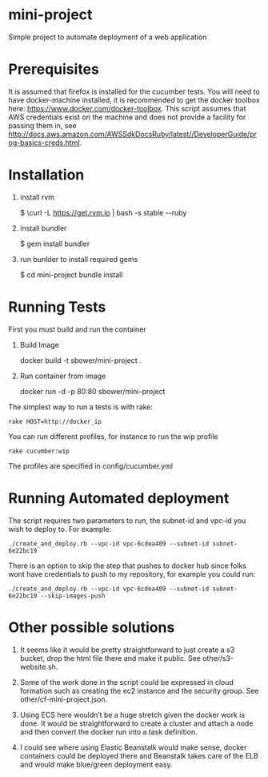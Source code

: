 mini-project
==============

Simple project to automate deployment of a web application

Prerequisites
============

It is assumed that firefox is installed for the cucumber tests.  You will need to have docker-machine installed, it is recommended to get the docker toolbox here: https://www.docker.com/docker-toolbox.  This script assumes that AWS credentials exist on the machine and does not provide a facility for passing them in, see http://docs.aws.amazon.com/AWSSdkDocsRuby/latest//DeveloperGuide/prog-basics-creds.html.  

Installation
============

1) install rvm

    $ \curl -L https://get.rvm.io | bash -s stable --ruby

2) install bundler

    $ gem install bundler

3) run bunlder to install required gems

    $ cd mini-project
    bundle install

Running Tests
=============

First you must build and run the container

1) Build Image

    docker build -t sbower/mini-project .

2) Run container from image

    docker run -d -p 80:80 sbower/mini-project

The simplest way to run a tests is with rake:

    rake HOST=http://docker_ip

You can run different profiles, for instance to run the wip profile

    rake cucumber:wip

The profiles are specified in config/cucumber.yml

Running Automated deployment
=============

The script requires two parameters to run, the subnet-id and vpc-id you wish to deploy to.  For example:

    ./create_and_deploy.rb --vpc-id vpc-6cdea409 --subnet-id subnet-6e22bc19

There is an option to skip the step that pushes to docker hub since folks wont have credentials to push to my repository, for example you could run:

    ./create_and_deploy.rb --vpc-id vpc-6cdea409 --subnet-id subnet-6e22bc19 --skip-images-push

Other possible solutions
=============

1) It seems like it would be pretty straightforward to just create a s3 bucket, drop the html file there and make it public.  See other/s3-website.sh.

2) Some of the work done in the script could be expressed in cloud formation such as creating the ec2 instance and the security group. See other/cf-mini-project.json.

3) Using ECS here wouldn’t be a huge stretch given the docker work is done.  It would be straightforward to create a cluster and attach a node and then convert the docker run into a task definition.

4) I could see where using Elastic Beanstalk would make sense, docker containers could be deployed there and Beanstalk takes care of the ELB and would make blue/green deployment easy.
